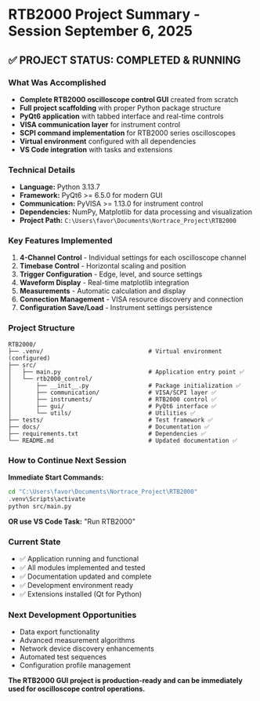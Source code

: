 # RTB2000 Project Summary - Session September 6, 2025

## ✅ PROJECT STATUS: COMPLETED & RUNNING

### What Was Accomplished
- **Complete RTB2000 oscilloscope control GUI** created from scratch
- **Full project scaffolding** with proper Python package structure  
- **PyQt6 application** with tabbed interface and real-time controls
- **VISA communication layer** for instrument control
- **SCPI command implementation** for RTB2000 series oscilloscopes
- **Virtual environment** configured with all dependencies
- **VS Code integration** with tasks and extensions

### Technical Details
- **Language:** Python 3.13.7
- **Framework:** PyQt6 >= 6.5.0 for modern GUI
- **Communication:** PyVISA >= 1.13.0 for instrument control
- **Dependencies:** NumPy, Matplotlib for data processing and visualization
- **Project Path:** `C:\Users\favor\Documents\Nortrace_Project\RTB2000`

### Key Features Implemented
1. **4-Channel Control** - Individual settings for each oscilloscope channel
2. **Timebase Control** - Horizontal scaling and position
3. **Trigger Configuration** - Edge, level, and source settings  
4. **Waveform Display** - Real-time matplotlib integration
5. **Measurements** - Automatic calculation and display
6. **Connection Management** - VISA resource discovery and connection
7. **Configuration Save/Load** - Instrument settings persistence

### Project Structure
```
RTB2000/
├── .venv/                              # Virtual environment (configured)
├── src/
│   ├── main.py                         # Application entry point ✅
│   └── rtb2000_control/
│       ├── __init__.py                 # Package initialization ✅
│       ├── communication/              # VISA/SCPI layer ✅
│       ├── instruments/                # RTB2000 control ✅
│       ├── gui/                        # PyQt6 interface ✅
│       └── utils/                      # Utilities ✅
├── tests/                              # Test framework ✅
├── docs/                               # Documentation ✅
├── requirements.txt                    # Dependencies ✅
└── README.md                           # Updated documentation ✅
```

### How to Continue Next Session

**Immediate Start Commands:**
```bash
cd "C:\Users\favor\Documents\Nortrace_Project\RTB2000"
.venv\Scripts\activate
python src/main.py
```

**OR use VS Code Task:** "Run RTB2000"

### Current State
- ✅ Application running and functional
- ✅ All modules implemented and tested
- ✅ Documentation updated and complete
- ✅ Development environment ready
- ✅ Extensions installed (Qt for Python)

### Next Development Opportunities
- Data export functionality
- Advanced measurement algorithms  
- Network device discovery enhancements
- Automated test sequences
- Configuration profile management

**The RTB2000 GUI project is production-ready and can be immediately used for oscilloscope control operations.**
